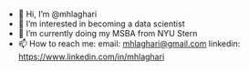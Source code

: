 - 👋 Hi, I’m @mhlaghari
- 👀 I’m interested in becoming a data scientist
- 🌱 I’m currently doing my MSBA from NYU Stern
- 📫 How to reach me:
   email: mhlaghari@gmail.com
   linkedin: https://www.linkedin.com/in/mhlaghari

<!---
mhlaghari/mhlaghari is a ✨ special ✨ repository because its `README.md` (this file) appears on your GitHub profile.
You can click the Preview link to take a look at your changes.
--->
